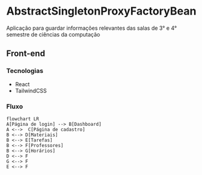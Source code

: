 # AbstractSingletonProxyFactoryBean

Aplicação para guardar informações relevantes das salas de 3° e 4° semestre de ciências da computação

## Front-end

### Tecnologias

- React
- TailwindCSS

### Fluxo

```mermaid
flowchart LR
A[Página de login] --> B[Dashboard]
A <-->  C[Página de cadastro]
B <--> D[Materiais]
B <--> E[Tarefas]
B <--> F[Professores]
B <--> G[Horários]
D <--> F
G <--> F
E <--> F
```
